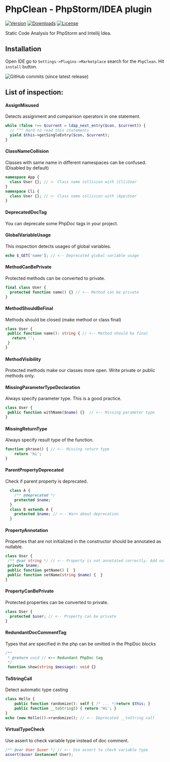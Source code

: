 # PhpClean - PhpStorm/IDEA plugin  

[![Version](https://img.shields.io/jetbrains/plugin/v/11272.svg?style=flat-square)](https://plugins.jetbrains.com/plugin/11272-phpclean)
[![Downloads](https://img.shields.io/jetbrains/plugin/d/11272.svg?style=flat-square)](https://plugins.jetbrains.com/plugin/11272-phpclean)
[![License](https://img.shields.io/github/license/funivan/PhpClean.svg?style=flat-square)](LICENSE.md)



Static Code Analysis for PhpStorm and Intellij Idea.

## Installation
Open IDE go to `Settings->Plugins->Marketplace` search for the `PhpClean`.
Hit `install` button.

![GitHub commits (since latest release)](https://img.shields.io/github/commits-since/funivan/PhpClean/latest.svg?style=flat-square)



## List of inspection:
<!-- inspections -->
#### AssignMisused
Detects assignment and comparison operators in one statement.
```php
while (false !== $current = ldap_next_entry($con, $current)) {
  // ^^^ Hard to read this statements
  yield $this->getSingleEntry($con, $current);
}
```
#### ClassNameCollision
Classes with same name in different namespaces can be confused.
(Disabled by default)
```php
namespace App {
  class User {}; // <- Class name collision with \Cli\User
}
namespace Cli {
  class User {}; // <- Class name collision with \App\User
}
```
#### DeprecatedDocTag
You can deprecate some PhpDoc tags in your project.
#### GlobalVariableUsage
This inspection detects usages of global variables.
```php
echo $_GET['name']; // <-- Deprecated global variable usage
```
#### MethodCanBePrivate
Protected methods can be converted to private.
```php
final class User {
  protected function name() {} // <-- Method can be private
}
```
#### MethodShouldBeFinal
Methods should be closed (make method or class final)
```php
class User {
 public function name(): string { // <-- Method should be final
   return '';
 }
}
```
#### MethodVisibility
Protected methods make our classes more open. Write private or public methods only.
#### MissingParameterTypeDeclaration
Always specify parameter type. This is a good practice.
```php
class User {
 public function withName($name) {}  // <-- Missing parameter type
}
```
#### MissingReturnType
Always specify result type of the function.
```php
function phrase() { // <-- Missing return type
    return 'hi';
}
```
#### ParentPropertyDeprecated
Check if parent property is deprecated.
```php
  class A {
    /** @deprecated */
    protected $name;
  }
  class B extends A {
    protected $name; // <-- Warn about deprecation
  }
```
#### PropertyAnnotation
Properties that are not initialized in the constructor should be annotated as nullable.
```php
class User {
 /** @var string */ // <-- Property is not annotated correctly. Add null type
 private $name;
 public function getName() {  }
 public function setName(string $name) {  }
}
```
#### PropertyCanBePrivate
Protected properties can be converted to private.
```php
class User {
  protected $user; // <-- Property can be private
}
```
#### RedundantDocCommentTag
Types that are specified in the php can be omitted in the PhpDoc blocks<br>
```php
/**
 * @return void // <-- Redundant PhpDoc tag
 */
 function show(string $message): void {}
```
#### ToStringCall
Detect automatic type casting
```php
class Hello {
    public function randomize(): self { /* ... */return $this; }
    public function __toString() { return 'Hi'; }
}
echo (new Hello())->randomize(); // <-- Deprecated __toString call
```
#### VirtualTypeCheck
Use assert to check variable type instead of doc comment.
```php
/** @var User $user */ // <-- Use assert to check variable type
assert($user instanceof User);
```
